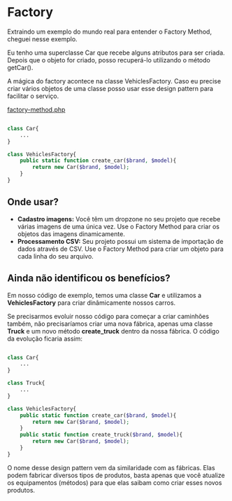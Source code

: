 # Factory
Extraindo um exemplo do mundo real para entender o Factory Method, cheguei nesse exemplo.

Eu tenho uma superclasse Car que recebe alguns atributos para ser criada. Depois que o objeto for criado, posso recuperá-lo utilizando o método getCar().

A mágica do factory acontece na classe VehiclesFactory. Caso eu precise criar vários objetos de uma classe posso usar esse design pattern para facilitar o serviço.

[factory-method.php](/patterns/factory-method.php)
```php

class Car{
    ...
}

class VehiclesFactory{
    public static function create_car($brand, $model){
        return new Car($brand, $model);
    }
}
```
## Onde usar?
* **Cadastro imagens:** Você têm um dropzone no seu projeto que recebe várias imagens de uma única vez. Use o Factory Method para criar os objetos das imagens dinamicamente. 
* **Processamento CSV:** Seu projeto possui um sistema de importação de dados através de CSV. Use o Factory Method para criar um objeto para cada linha do seu arquivo.

## Ainda não identificou os benefícios?
Em nosso código de exemplo, temos uma classe **Car** e utilizamos a **VehiclesFactory** para criar dinâmicamente nossos carros.

Se precisarmos evoluir nosso código para começar a criar caminhões também, não precisaríamos criar uma nova fábrica, apenas uma classe **Truck** e um novo método **create_truck** dentro da nossa fábrica. O código da evolução ficaria assim:

```php

class Car{
    ...
}

class Truck{
    ...
}

class VehiclesFactory{
    public static function create_car($brand, $model){
        return new Car($brand, $model);
    }
    public static function create_truck($brand, $model){
        return new Car($brand, $model);
    }
}
```
O nome desse design pattern vem da similaridade com as fábricas. Elas podem fabricar diversos tipos de produtos, basta apenas que você atualize os equipamentos (métodos) para que elas saibam como criar esses novos produtos.